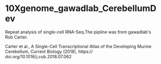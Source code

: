 # 10Xgenome_gawadlab_CerebellumDev
Repeat analysis of single-cell RNA-Seq.The pipline was from gawadlab's Rob Carter.

Carter et al., A Single-Cell Transcriptional Atlas of the Developing Murine Cerebellum, Current Biology (2018), https://
doi.org/10.1016/j.cub.2018.07.062
